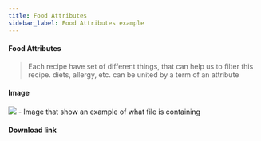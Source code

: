 ```yaml
---
title: Food Attributes
sidebar_label: Food Attributes example
---
```



#### Food Attributes


>
> Each recipe have set of different things, that can help us to filter this recipe.
> diets, allergy, etc. can be united by a term of an attribute
>

#### Image
![](https://raw.githubusercontent.com/GroceriStar/creative/master/) - Image that show an example of what file is containing

#### Download link
[]()
